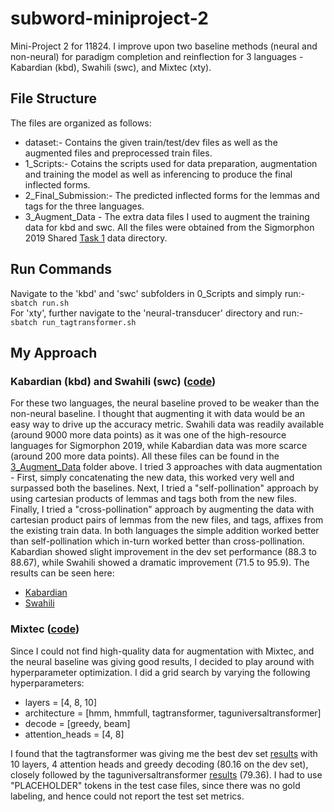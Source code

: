 # subword-miniproject-2
Mini-Project 2 for 11824. I improve upon two baseline methods (neural and non-neural) for paradigm completion and reinflection for 3 languages - Kabardian (kbd), Swahili (swc), and Mixtec (xty).
 ## File Structure
The files are organized as follows:
- dataset:- Contains the given train/test/dev files as well as the augmented files and preprocessed train files.
- 1_Scripts:- Cotains the scripts used for data preparation, augmentation and training the model as well as inferencing to produce the final inflected forms.
- 2_Final_Submission:- The predicted inflected forms for the lemmas and tags for the three languages.
- 3_Augment_Data - The extra data files I used to augment the training data for kbd and swc. All the files were obtained from the Sigmorphon 2019 Shared [Task 1](https://github.com/sigmorphon/2019/tree/master/task1) data directory.
  
 ## Run Commands
Navigate to the 'kbd' and 'swc' subfolders in 0_Scripts and simply run:-
`sbatch run.sh` \
For 'xty', further navigate to the 'neural-transducer' directory and run:-
`sbatch run_tagtransformer.sh`

 ## My Approach
### Kabardian (kbd) and Swahili (swc) ([code](https://github.com/Aadit3003/subword-miniproject-2/blob/01bd97a177a78948b1d2869e06f717b089a90014/1_Scripts/kbd/prep.py))
For these two languages, the neural baseline proved to be weaker than the non-neural baseline. I thought that augmenting it with data would be an easy way to drive up the accuracy metric. Swahili data was readily available (around 9000 more data points) as it was one of the high-resource languages for Sigmorphon 2019, while Kabardian data was more scarce (around 200 more data points). All these files can be found in the [3_Augment_Data](https://github.com/Aadit3003/subword-miniproject-2/tree/7cb88b6b033c25f0eae500cacc7203df5c133068/3_Augment_Data) folder above. I tried 3 approaches with data augmentation - First, simply concatenating the new data, this worked very well and surpassed both the baselines. Next, I tried a "self-pollination" approach by using cartesian products of lemmas and tags both from the new files. Finally, I tried a "cross-pollination" approach by augmenting the data with cartesian product pairs of lemmas from the new files, and tags, affixes from the existing train data. In both languages the simple addition worked better than self-pollination which in-turn worked better than cross-pollination. Kabardian showed slight improvement in the dev set performance (88.3 to 88.67), while Swahili showed a dramatic improvement (71.5 to 95.9). The results can be seen here:
- [Kabardian](https://github.com/Aadit3003/subword-miniproject-2/blob/417d7239c8755cb9dfcf617c26e3bd777cc508fb/1_Scripts/kbd/kbd.out)
- [Swahili](https://github.com/Aadit3003/subword-miniproject-2/blob/7cb88b6b033c25f0eae500cacc7203df5c133068/1_Scripts/swc/swc.out)

### Mixtec ([code](https://github.com/Aadit3003/subword-miniproject-2/blob/6d43ab126a32b8106f42604d1a5ec6c48629de15/1_Scripts/xty/neural-transducer/run_tagtransformer.sh))
Since I could not find high-quality data for augmentation with Mixtec, and the neural baseline was giving good results, I decided to play around with hyperparameter optimization. I did a grid search by varying the following hyperparameters:
- layers = [4, 8, 10]
- architecture = [hmm, hmmfull, tagtransformer, taguniversaltransformer]
- decode = [greedy, beam]
- attention_heads = [4, 8]

I found that the tagtransformer was giving me the best dev set [results](https://github.com/Aadit3003/subword-miniproject-2/blob/6d43ab126a32b8106f42604d1a5ec6c48629de15/1_Scripts/xty/neural-transducer/tag.out) with 10 layers, 4 attention heads and greedy decoding (80.16 on the dev set), closely followed by the taguniversaltransformer [results](https://github.com/Aadit3003/subword-miniproject-2/blob/6d43ab126a32b8106f42604d1a5ec6c48629de15/1_Scripts/xty/neural-transducer/universal.out) (79.36). I had to use "PLACEHOLDER" tokens in the test case files, since there was no gold labeling, and hence could not report the test set metrics.
